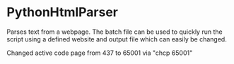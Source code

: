 # PythonHtmlParser
Parses text from a webpage.
The batch file can be used to quickly run the script using a defined website and output file which can easily be changed.

Changed active code page from 437 to 65001 via "chcp 65001"

